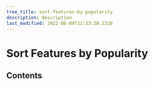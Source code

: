 ```yaml
---
tree_title: sort-features-by-popularity
description: description
last_modified: 2022-06-09T21:23:28.2328
---
```


# Sort Features by Popularity

## Contents
